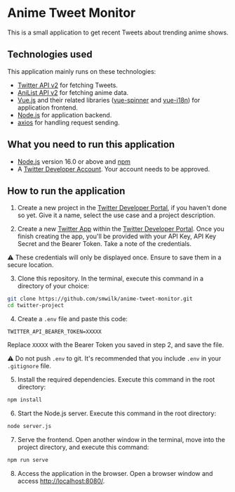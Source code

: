 # Anime Tweet Monitor

This is a small application to get recent Tweets about trending anime shows.

<!-- Insert GIF or include Vercel url-->

## Technologies used

This application mainly runs on these technologies:

- [Twitter API v2](https://developer.twitter.com/en/docs/twitter-api) for fetching Tweets.
- [AniList API v2](https://anilist.gitbook.io/anilist-apiv2-docs/) for fetching anime data.
- [Vue.js](https://vuejs.org/) and their related libraries ([vue-spinner](https://github.com/greyby/vue-spinner) and [vue-i18n](https://github.com/kazupon/vue-i18n)) for application frontend.
- [Node.js](https://nodejs.org/en/) for application backend.
- [axios](https://github.com/axios/axios) for handling request sending.

## What you need to run this application

- [Node.js](https://nodejs.org/en/) version 16.0 or above and [npm](https://www.npmjs.com/)
- A [Twitter Developer Account](https://developer.twitter.com/en/portal/petition/essential/basic-info). Your account needs to be approved.

## How to run the application

1. Create a new project in the [Twitter Developer Portal](https://developer.twitter.com/en/portal/dashboard), if you haven't done so yet. Give it a name, select the use case and a project description.

2. Create a new [Twitter App](https://developer.twitter.com/en/docs/apps/overview) within the [Twitter Developer Portal](https://developer.twitter.com/en/portal/dashboard). Once you finish creating the app, you'll be provided with your API Key, API Key Secret and the Bearer Token. Take a note of the credentials.

:warning: These credentials will only be displayed once. Ensure to save them in a secure location.

3. Clone this repository. In the terminal, execute this command in a directory of your choice:

<!-- Todo: Add git URL, revise project title -->

```bash
git clone https://github.com/smwilk/anime-tweet-monitor.git
cd twitter-project
```

4. Create a `.env` file and paste this code:

```
TWITTER_API_BEARER_TOKEN=XXXXX
```

Replace `XXXXX` with the Bearer Token you saved in step 2, and save the file.

:warning: Do not push `.env` to git. It's recommended that you include `.env` in your `.gitignore` file.


5. Install the required dependencies. Execute this command in the root directory:

```bash
npm install
```

6. Start the Node.js server. Execute this command in the root directory:

```bash
node server.js
```

7. Serve the frontend. Open another window in the terminal, move into the project directory, and execute this command:

```bash
npm run serve
```

8. Access the application in the browser. Open a browser window and access [http://localhost:8080/](http://localhost:8080/).